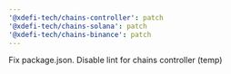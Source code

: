 ```yaml
---
'@xdefi-tech/chains-controller': patch
'@xdefi-tech/chains-solana': patch
'@xdefi-tech/chains-binance': patch
---
```


Fix package.json. Disable lint for chains controller (temp)
